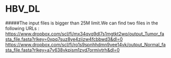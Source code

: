# HBV_DL

#####The input files is bigger than 25M limit.We can find two files in the following URLs : 
https://www.dropbox.com/scl/fi/mx34qvq9dl7s1mgtkt2wq/output_Tumor_fasta_file.fasta?rlkey=0xpq7suz8ye4ziizw4fcbbwd3&dl=0 
https://www.dropbox.com/scl/fi/ro1s9spnhhdmn9vee14vk/output_Normal_fasta_file.fasta?rlkey=a7v638vkpism1zvd7ormivtrh&dl=0
